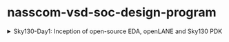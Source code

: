 # nasscom-vsd-soc-design-program

<details>
  <summary>Sky130-Day1: Inception of open-source EDA, openLANE and Sky130 PDK</summary>
  Commands to invoke the OpenLANE flow and perform synthesis:

```bash
  # Change directory to OpenLANE flow directory
  $cd Desktop/work/tools/openlane_working_dir/openlane

  # Invoke the OpenLANE flow Docker subsystem
  # (Ensure Docker is installed and configured on your system)
  $docker

  # Start the OpenLANE interactive flow
  %./flow.tcl -interactive

  # Load OpenLANE required packages
  %package require openlane 0.9

  # Prepare the design for synthesis
  %prep -design picorv32a

  # Run the synthesis process
  %run_synthesis
```
</details>
